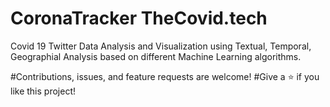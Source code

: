 # CoronaTracker TheCovid.tech

Covid 19 Twitter Data Analysis and Visualization using Textual, Temporal, Geographial Analysis based on different Machine Learning algorithms.

#Contributions, issues, and feature requests are welcome!
#Give a ⭐️ if you like this project!
